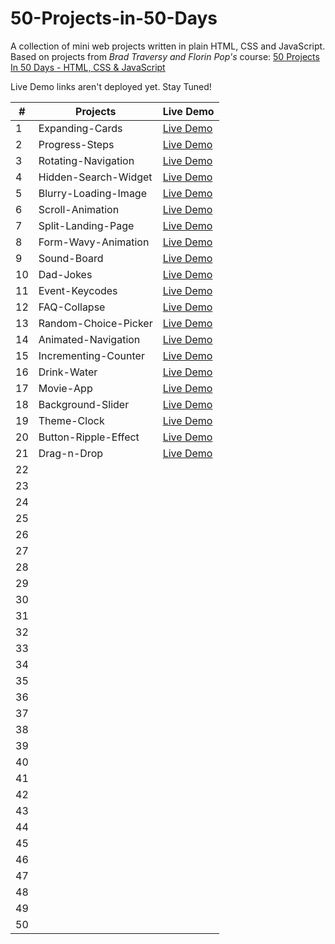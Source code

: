 # 50-Projects-in-50-Days
A collection of mini web projects written in plain HTML, CSS and JavaScript.
Based on projects from _Brad Traversy and Florin Pop's_ course: [50 Projects In 50 Days - HTML, CSS & JavaScript](https://www.udemy.com/course/50-projects-50-days/)

Live Demo links aren't deployed yet. Stay Tuned!  

| # | Projects | Live Demo |
|----------|----------|----------|
| 1 | Expanding-Cards | [Live Demo](https://hashuudev-expanding-cards.netlify.app/) |
| 2 | Progress-Steps | [Live Demo](https://hashuudev-progress-steps.netlify.app/) |
| 3 | Rotating-Navigation | [Live Demo](https://hashuudev-rotating-navigation.netlify.app/) |
| 4 | Hidden-Search-Widget | [Live Demo](https://hashuudev-hidden-search-widget.netlify.app/) |
| 5 | Blurry-Loading-Image | [Live Demo](https://hashuudev-blurry-loading.netlify.app/) |
| 6 | Scroll-Animation | [Live Demo]() |
| 7 | Split-Landing-Page | [Live Demo]() |
| 8 | Form-Wavy-Animation | [Live Demo]() |
| 9 | Sound-Board | [Live Demo]() |
| 10 | Dad-Jokes | [Live Demo]() |
| 11 | Event-Keycodes | [Live Demo]() |
| 12 | FAQ-Collapse | [Live Demo]() |
| 13 | Random-Choice-Picker | [Live Demo]() |
| 14 | Animated-Navigation | [Live Demo]() |
| 15 | Incrementing-Counter | [Live Demo]() |
| 16 | Drink-Water | [Live Demo]() |
| 17 | Movie-App | [Live Demo]() |
| 18 | Background-Slider | [Live Demo]() |
| 19 | Theme-Clock | [Live Demo]() |
| 20 | Button-Ripple-Effect | [Live Demo]() |
| 21 | Drag-n-Drop | [Live Demo]() |
| 22 |  |  |
| 23 |  |  |
| 24 |  |  |
| 25 |  |  |
| 26 |  |  |
| 27 |  |  |
| 28 |  |  |
| 29 |  |  |
| 30 |  |  |
| 31 |  |  |
| 32 |  |  |
| 33 |  |  |
| 34 |  |  |
| 35 |  |  |
| 36 |  |  |
| 37 |  |  |
| 38 |  |  |
| 39 |  |  |
| 40 |  |  |
| 41 |  |  |
| 42 |  |  |
| 43 |  |  |
| 44 |  |  |
| 45 |  |  |
| 46 |  |  |
| 47 |  |  |
| 48 |  |  |
| 49 |  |  |
| 50 |  |  |

